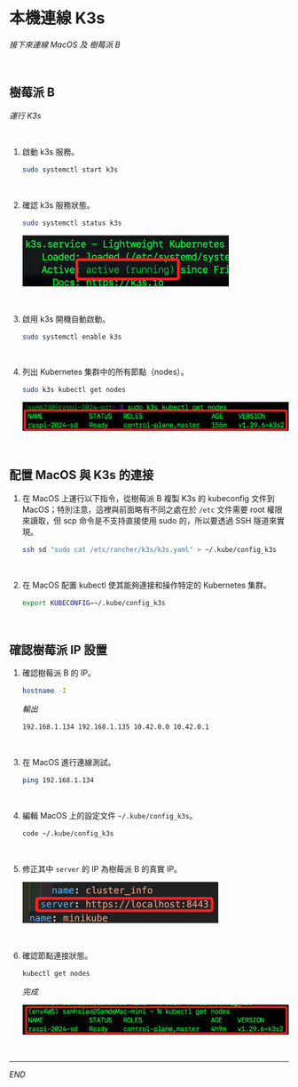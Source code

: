# 本機連線 K3s

_接下來連線 MacOS 及 樹莓派 B_

<br>

## 樹莓派 B

_運行 K3s_

<br>

1. 啟動 k3s 服務。

   ```bash
   sudo systemctl start k3s
   ```

<br>

2. 確認 k3s 服務狀態。

   ```bash
   sudo systemctl status k3s
   ```

   ![](images/img_34.png)

<br>

3. 啟用 k3s 開機自動啟動。

   ```bash
   sudo systemctl enable k3s
   ```

<br>

4. 列出 Kubernetes 集群中的所有節點（nodes）。

   ```bash
   sudo k3s kubectl get nodes
   ```

   ![](images/img_11.png)

<br>

## 配置 MacOS 與 K3s 的連接

1. 在 MacOS 上運行以下指令，從樹莓派 B 複製 K3s 的 kubeconfig 文件到 MacOS；特別注意，這裡與前面略有不同之處在於 `/etc` 文件需要 root 權限來讀取，但 scp 命令是不支持直接使用 sudo 的，所以要透過 SSH 隧道來實現。

   ```bash
   ssh sd "sudo cat /etc/rancher/k3s/k3s.yaml" > ~/.kube/config_k3s
   ```

<br>

2. 在 MacOS 配置 kubectl 使其能夠連接和操作特定的 Kubernetes 集群。

   ```bash
   export KUBECONFIG=~/.kube/config_k3s
   ```

<br>

## 確認樹莓派 IP 設置 

1. 確認樹莓派 B 的 IP。

   ```bash
   hostname -I
   ```

   _輸出_

   ```bash
   192.168.1.134 192.168.1.135 10.42.0.0 10.42.0.1 
   ```

<br>

3. 在 MacOS 進行連線測試。

   ```bash
   ping 192.168.1.134
   ```

<br>

4. 編輯 MacOS 上的設定文件 `~/.kube/config_k3s`。

   ```bash
   code ~/.kube/config_k3s
   ```

<br>

5. 修正其中 `server` 的 IP 為樹莓派 B 的真實 IP。

   ![](images/img_17.png)

<br>

6. 確認節點連接狀態。

   ```bash
   kubectl get nodes
   ```   

   _完成_

   ![](images/img_18.png)

<br>

___

_END_
